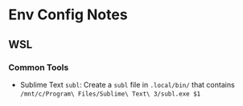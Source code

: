 # Env Config Notes

## WSL
### Common Tools
* Sublime Text `subl`: Create a `subl` file in `.local/bin/` that contains `/mnt/c/Program\ Files/Sublime\ Text\ 3/subl.exe $1`

